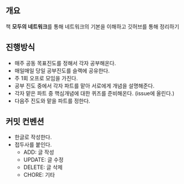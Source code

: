 ## 개요

책 <b>모두의 네트워크</b>를 통해 네트워크의 기본을 이해하고 깃허브를 통해 정리하기

## 진행방식

- 매주 공동 목표진도를 정해서 각자 공부해온다.
- 매일매일 당일 공부진도를 슬랙에 공유한다.
- 주 1회 오프로 모임을 가진다.
- 공부 진도 중에서 각자 파트를 맡아 서로에게 개념을 설명해준다.
- 각자 맡은 파트 중 핵심개념에 대한 퀴즈를 준비해온다. (issue에 올린다.)
- 다음주 진도와 맡을 파트를 정한다.

## 커밋 컨벤션

- 한글로 작성한다.
- 접두사를 붙인다.
  - ADD: 글 작성
  - UPDATE: 글 수정
  - DELETE: 글 삭제
  - CHORE: 기타
